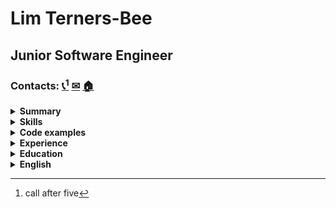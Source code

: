 # Lim Terners-Bee

## Junior Software Engineer

### Contacts: [📞](tel:+12137483647)[^1] [✉︎](mailto:limtb@cern.ch) [🏠](https://maps.app.goo.gl/MtVrDK2bUQJe9XAF6)

<details>
  <summary>
    <b>Summary</b>
  </summary>
  <ul>
    goal: <i>create internet</i>
    wishes: <i>connectivity with no strings attached</i>
    important for me: <i>advance the Web to empower humanity</i>
  </ul>

</details>

<details>
  <summary>
    <b>Skills</b>
  </summary>
  <ul>
    <li>Objective-C</li>
    <li>Computer network</li>
  </ul>

</details>

<details>
  <summary>
    <b>Code examples</b>
  </summary>
  <pre>
  (function repeat() {
      eat()
      sleep()
      code()
      repeat()
  })()
  </pre>
</details>

<details>
  <summary><b>Experience</b></summary>
  <ul>
    <li>Nexus development</li>
    <li>W3C httpd development</li>
    <li>Curl development participation</li>
  </ul>
</details>

<details>
  <summary><b>Education</b></summary>
  <ul><li>The Queen's College</li></ul>
</details>

<details>
  <summary><b>English</b></summary>
  <ul><li>native</li></ul>
</details>

[^1]: call after five
